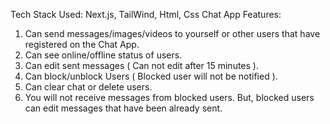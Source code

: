 Tech Stack Used: Next.js, TailWind, Html, Css
Chat App Features:
1) Can send messages/images/videos to yourself or other users that have registered on the Chat App.
2) Can see online/offline status of users.
3) Can edit sent messages ( Can not edit after 15 minutes ).
4) Can block/unblock Users ( Blocked user will not be notified ).
5) Can clear chat or delete users.
6) You will not receive messages from blocked users. But, blocked users can edit messages that have been already sent.
